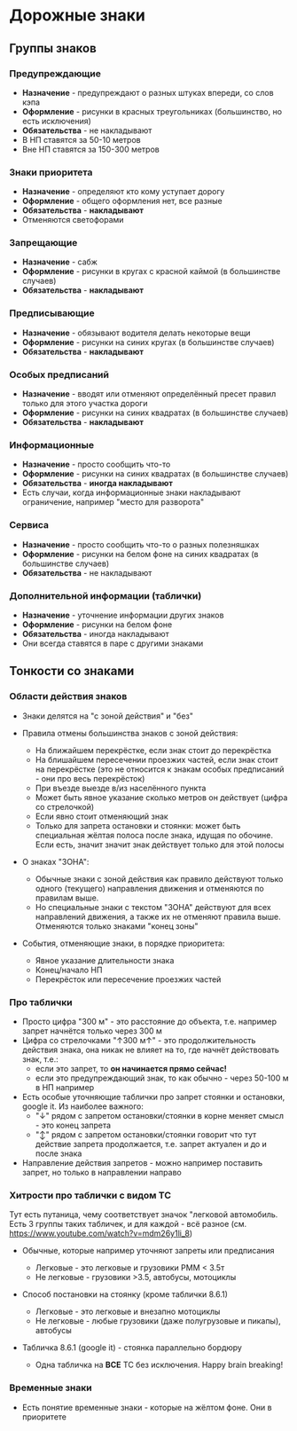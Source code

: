 # Дорожные знаки

## Группы знаков

### Предупреждающие
* **Назначение** - предупреждают о разных штуках впереди, со слов кэпа
* **Оформление**  - рисунки в красных треугольниках (большинство, но есть исключения)
* **Обязательства** - не накладывают 
* В НП ставятся за 50-10 метров
* Вне НП ставятся за 150-300 метров

### Знаки приоритета
* **Назначение** - определяют кто кому уступает дорогу
* **Оформление**  - общего оформления нет, все разные
* **Обязательства** - **накладывают**
* Отменяются светофорами

### Запрещающие
* **Назначение** - сабж
* **Оформление** - рисунки в кругах с красной каймой (в большинстве случаев)
* **Обязательства** - **накладывают**

### Предписывающие
* **Назначение** - обязывают водителя делать некоторые вещи
* **Оформление** - рисунки на синих кругах  (в большинстве случаев)
* **Обязательства** - **накладывают**
    
### Особых предписаний
* **Назначение** - вводят или отменяют определённый пресет правил только для этого участка дороги
* **Оформление** - рисунки на синих квадратах  (в большинстве случаев)
* **Обязательства** - **накладывают**
    
### Информационные
* **Назначение** - просто сообщить что-то
* **Оформление** - рисунки на синих квадратах  (в большинстве случаев)
* **Обязательства** - **иногда накладывают**
* Есть случаи, когда информационные знаки накладывают ограничение, например "место для разворота"
    
### Сервиса
* **Назначение** - просто сообщить что-то о разных полезняшках
* **Оформление** - рисунки на белом фоне на синих квадратах  (в большинстве случаев)
* **Обязательства** - не накладывают

### Дополнительной информации (таблички)
* **Назначение** - уточнение информации других знаков
* **Оформление** - рисунки на белом фоне
* **Обязательства** - иногда накладывают
* Они всегда ставятся в паре с другими знаками

     
## Тонкости со знаками
### Области действия знаков
* Знаки делятся на "с зоной действия" и "без"
* Правила отмены большинства знаков с зоной действия:
    * На ближайшем перекрёстке, если знак стоит до перекрёстка
    * На блишайшем пересечении проезжих частей, если знак стоит на перекрёстке (это не относится к знакам особых предписаний - они про весь перекрёсток)
    * При въезде выезде в/из населённого пункта
    * Может быть явное указание сколько метров он действует (цифра со стрелочкой)
    * Если явно стоит отменяющий знак
    * Только для запрета остановки и стоянки: может быть специальная жёлтая полоса после знака, идущая по обочине. Если есть, значит значит знак действует только для этой полосы
    
* О знаках "ЗОНА":
    * Обычные знаки с зоной действия как правило действуют только одного (текущего) направления движения и отменяются по правилам выше.
    * Но специальные знаки с текстом "ЗОНА" действуют для всех направлений движения, а также их не отменяют правила выше. Отменяются только знаками "конец зоны"

* События, отменяющие знаки, в порядке приоритета:
    * Явное указание длительности знака
    * Конец/начало НП
    * Перекрёсток или пересечение проезжих частей

### Про таблички
* Просто цифра "300 м" - это расстояние до объекта, т.е. например запрет начнётся только через 300 м
* Цифра со стрелочками "↑300 м↑" - это продолжительность действия знака, она никак не влияет на то, где начнёт действовать знак, т.е.:
    * если это запрет, то **он начинается прямо сейчас!**
    * если это предупреждающий знак, то как обычно - через 50-100 м в НП например
* Есть особые уточняющие таблички про запрет стоянки и остановки, google it. Из наиболее важного:
    * "↓" рядом с запретом остановки/стоянки в корне меняет смысл - это конец запрета
    * "↕" рядом с запретом остановки/стоянки говорит что тут действие запрета продолжается, т.е. запрет актуален и до и после знака
* Направление действия запретов - можно например поставить запрет, но только в направлении направо

### Хитрости про таблички с видом ТС
Тут есть путаница, чему соответствует значок "легковой автомобиль. Есть 3 группы таких табличек, и для каждой - всё разное
(см. https://www.youtube.com/watch?v=mdm26y1li_8)

* Обычные, которые например уточняют запреты или предписания
     * Легковые - это легковые и грузовики РММ < 3.5т 
     * Не легковые - грузовики >3.5, автобусы, мотоциклы
     
* Способ постановки на стоянку (кроме таблички 8.6.1)
     * Легковые - это легковые и внезапно мотоциклы
     * Не легковые - любые грузовики (даже полугрузовые и пикапы), автобусы
     
* Табличка 8.6.1 (google it) - стоянка параллельно бордюру 
     * Одна табличка на **ВСЕ** ТС без исключения. Happy brain breaking!


### Временные знаки
* Есть понятие временные знаки - которые на жёлтом фоне. Они в приоритете 